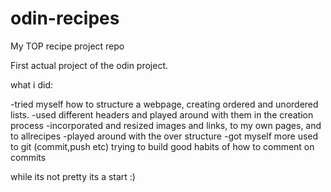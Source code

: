 # odin-recipes
My TOP recipe project repo

First actual project of the odin project.

what i did:

-tried myself how to structure a webpage, creating ordered and unordered lists.
-used different headers and played around with them in the creation process
-incorporated and resized images and links, to my own pages, and to allrecipes
-played around with the over structure
-got myself more used to git (commit,push etc) trying to build good habits of how to comment on commits


while its not pretty its a start :)

